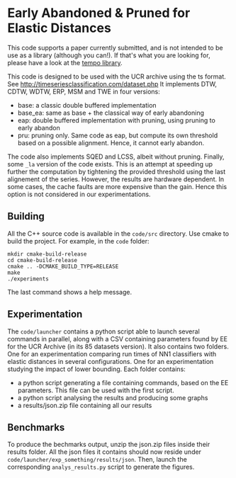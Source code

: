 # Early Abandoned & Pruned for Elastic Distances

This code supports a paper currently submitted, and is not intended to be use as a library (although you can!).
If that's what you are looking for, please have a look at the [tempo library](https://github.com/MonashTS/tempo).

This code is designed to be used with the UCR archive using the ts format.
See http://timeseriesclassification.com/dataset.php
It implements DTW, CDTW, WDTW, ERP, MSM and TWE in four versions:
  *  base: a classic double buffered implementation
  *  base_ea: same as base + the classical way of early abandoning
  *  eap: double buffered implementation with pruning, using pruning to early abandon
  *  pru: pruning only. Same code as eap, but compute its own threshold based on a possible alignment.
     Hence, it cannot early abandon.
     
The code also implements SQED and LCSS, albeit without pruning.
Finally, some `_la` version of the code exists.
This is an attempt at speeding up further the computation by tightening the provided threshold using the
last alignement of the series. However, the results are hardware dependent.
In some cases, the cache faults are more expensive than the gain. Hence this option is not considered in our
experimentations.


## Building

All the C++ source code is available in the `code/src` directory.
Use cmake to build the project.
For example, in the `code` folder:
```
mkdir cmake-build-release
cd cmake-build-release
cmake .. -DCMAKE_BUILD_TYPE=RELEASE
make
./experiments
```

The last command shows a help message.

## Experimentation

The `code/launcher` contains a python script able to launch several commands in parallel,
along with a CSV containing parameters found by EE for the UCR Archive (in its 85 datasets version).
It also contains two folders.
One for an experimentation comparing run times of NN1 classifiers with elastic distances in several configurations.
One for an experimentation studying the impact of lower bounding.
Each folder contains:
  *  a python script generating a file containing commands, based on the EE parameters. This file can be used with the first script.
  *  a python script analysing the results and producing some graphs
  *  a results/json.zip file containing all our results
  
  
## Benchmarks
To produce the bechmarks output, unzip the json.zip files inside their results folder.
All the json files it contains should now reside under `code/launcher/exp_something/results/json`.
Then, launch the corresponding `analys_results.py` script to generate the figures.
